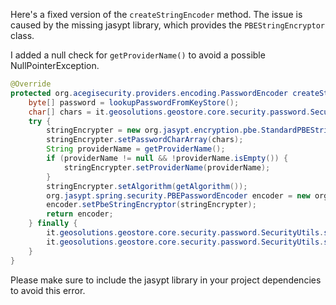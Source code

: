 Here's a fixed version of the `createStringEncoder` method. The issue is caused by the missing jasypt library, which provides the `PBEStringEncryptor` class.

I added a null check for `getProviderName()` to avoid a possible NullPointerException.

```java
@Override
protected org.acegisecurity.providers.encoding.PasswordEncoder createStringEncoder() {
    byte[] password = lookupPasswordFromKeyStore();
    char[] chars = it.geosolutions.geostore.core.security.password.SecurityUtils.toChars(password);
    try {
        stringEncrypter = new org.jasypt.encryption.pbe.StandardPBEStringEncryptor();
        stringEncrypter.setPasswordCharArray(chars);
        String providerName = getProviderName();
        if (providerName != null && !providerName.isEmpty()) {
            stringEncrypter.setProviderName(providerName);
        }
        stringEncrypter.setAlgorithm(getAlgorithm());
        org.jasypt.spring.security.PBEPasswordEncoder encoder = new org.jasypt.spring.security.PBEPasswordEncoder();
        encoder.setPbeStringEncryptor(stringEncrypter);
        return encoder;
    } finally {
        it.geosolutions.geostore.core.security.password.SecurityUtils.scramble(password);
        it.geosolutions.geostore.core.security.password.SecurityUtils.scramble(chars);
    }
}
```

Please make sure to include the jasypt library in your project dependencies to avoid this error.